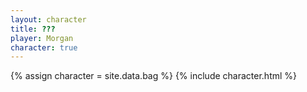 ```yaml
---
layout: character
title: ???
player: Morgan
character: true
---
```


{% assign character = site.data.bag %}
{% include character.html %}